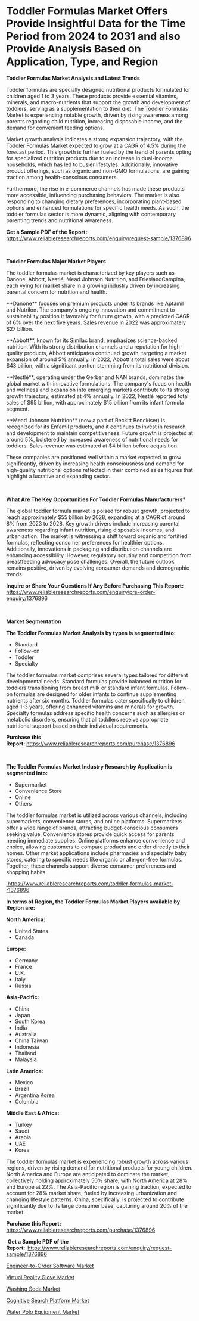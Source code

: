 <p><h1>Toddler Formulas Market Offers Provide Insightful Data for the Time Period from 2024 to 2031 and also Provide Analysis Based on Application, Type, and Region</h1></p><p><strong>Toddler Formulas Market Analysis and Latest Trends</strong></p>
<p><p>Toddler formulas are specially designed nutritional products formulated for children aged 1 to 3 years. These products provide essential vitamins, minerals, and macro-nutrients that support the growth and development of toddlers, serving as a supplementation to their diet. The Toddler Formulas Market is experiencing notable growth, driven by rising awareness among parents regarding child nutrition, increasing disposable income, and the demand for convenient feeding options.</p><p>Market growth analysis indicates a strong expansion trajectory, with the Toddler Formulas Market expected to grow at a CAGR of 4.5% during the forecast period. This growth is further fueled by the trend of parents opting for specialized nutrition products due to an increase in dual-income households, which has led to busier lifestyles. Additionally, innovative product offerings, such as organic and non-GMO formulations, are gaining traction among health-conscious consumers.</p><p>Furthermore, the rise in e-commerce channels has made these products more accessible, influencing purchasing behaviors. The market is also responding to changing dietary preferences, incorporating plant-based options and enhanced formulations for specific health needs. As such, the toddler formulas sector is more dynamic, aligning with contemporary parenting trends and nutritional awareness.</p></p>
<p><strong>Get a Sample PDF of the Report:&nbsp;</strong> <a href="https://www.reliableresearchreports.com/enquiry/request-sample/1376896?utm_campaign=1677&utm_medium=2&utm_source=Github&utm_content=ia&utm_term=23102024&utm_id=toddler-formulas">https://www.reliableresearchreports.com/enquiry/request-sample/1376896</a></p>
<p>&nbsp;</p>
<p><strong>Toddler Formulas Major Market Players</strong></p>
<p><p>The toddler formulas market is characterized by key players such as Danone, Abbott, Nestlé, Mead Johnson Nutrition, and FrieslandCampina, each vying for market share in a growing industry driven by increasing parental concern for nutrition and health.</p><p>**Danone** focuses on premium products under its brands like Aptamil and Nutrilon. The company's ongoing innovation and commitment to sustainability position it favorably for future growth, with a predicted CAGR of 6% over the next five years. Sales revenue in 2022 was approximately $27 billion.</p><p>**Abbott**, known for its Similac brand, emphasizes science-backed nutrition. With its strong distribution channels and a reputation for high-quality products, Abbott anticipates continued growth, targeting a market expansion of around 5% annually. In 2022, Abbott's total sales were about $43 billion, with a significant portion stemming from its nutritional division.</p><p>**Nestlé**, operating under the Gerber and NAN brands, dominates the global market with innovative formulations. The company's focus on health and wellness and expansion into emerging markets contribute to its strong growth trajectory, estimated at 4% annually. In 2022, Nestlé reported total sales of $95 billion, with approximately $15 billion from its infant formula segment.</p><p>**Mead Johnson Nutrition** (now a part of Reckitt Benckiser) is recognized for its Enfamil products, and it continues to invest in research and development to maintain competitiveness. Future growth is projected at around 5%, bolstered by increased awareness of nutritional needs for toddlers. Sales revenue was estimated at $4 billion before acquisition.</p><p>These companies are positioned well within a market expected to grow significantly, driven by increasing health consciousness and demand for high-quality nutritional options reflected in their combined sales figures that highlight a lucrative and expanding sector.</p></p>
<p>&nbsp;</p>
<p><strong>What Are The Key Opportunities For Toddler Formulas Manufacturers?</strong></p>
<p><p>The global toddler formula market is poised for robust growth, projected to reach approximately $55 billion by 2028, expanding at a CAGR of around 8% from 2023 to 2028. Key growth drivers include increasing parental awareness regarding infant nutrition, rising disposable incomes, and urbanization. The market is witnessing a shift toward organic and fortified formulas, reflecting consumer preferences for healthier options. Additionally, innovations in packaging and distribution channels are enhancing accessibility. However, regulatory scrutiny and competition from breastfeeding advocacy pose challenges. Overall, the future outlook remains positive, driven by evolving consumer demands and demographic trends.</p></p>
<p><strong>Inquire or Share Your Questions If Any Before Purchasing This Report:</strong> <a href="https://www.reliableresearchreports.com/enquiry/pre-order-enquiry/1376896?utm_campaign=1677&utm_medium=2&utm_source=Github&utm_content=ia&utm_term=23102024&utm_id=toddler-formulas">https://www.reliableresearchreports.com/enquiry/pre-order-enquiry/1376896</a></p>
<p>&nbsp;</p>
<p><strong>Market Segmentation</strong></p>
<p><strong>The Toddler Formulas Market Analysis by types is segmented into:</strong></p>
<p><ul><li>Standard</li><li>Follow-on</li><li>Toddler</li><li>Specialty</li></ul></p>
<p><p>The toddler formulas market comprises several types tailored for different developmental needs. Standard formulas provide balanced nutrition for toddlers transitioning from breast milk or standard infant formulas. Follow-on formulas are designed for older infants to continue supplementing nutrients after six months. Toddler formulas cater specifically to children aged 1-3 years, offering enhanced vitamins and minerals for growth. Specialty formulas address specific health concerns such as allergies or metabolic disorders, ensuring that all toddlers receive appropriate nutritional support based on their individual requirements.</p></p>
<p><strong>Purchase this Report:&nbsp;</strong><a href="https://www.reliableresearchreports.com/purchase/1376896?utm_campaign=1677&utm_medium=2&utm_source=Github&utm_content=ia&utm_term=23102024&utm_id=toddler-formulas">https://www.reliableresearchreports.com/purchase/1376896</a></p>
<p>&nbsp;</p>
<p><strong>The Toddler Formulas Market Industry Research by Application is segmented into:</strong></p>
<p><ul><li>Supermarket</li><li>Convenience Store</li><li>Online</li><li>Others</li></ul></p>
<p><p>The toddler formulas market is utilized across various channels, including supermarkets, convenience stores, and online platforms. Supermarkets offer a wide range of brands, attracting budget-conscious consumers seeking value. Convenience stores provide quick access for parents needing immediate supplies. Online platforms enhance convenience and choice, allowing customers to compare products and order directly to their homes. Other market applications include pharmacies and specialty baby stores, catering to specific needs like organic or allergen-free formulas. Together, these channels support diverse consumer preferences and shopping habits.</p></p>
<p><a href="https://www.reliableresearchreports.com/toddler-formulas-market-r1376896?utm_campaign=1677&utm_medium=2&utm_source=Github&utm_content=ia&utm_term=23102024&utm_id=toddler-formulas">&nbsp;https://www.reliableresearchreports.com/toddler-formulas-market-r1376896</a></p>
<p><strong>In terms of Region, the Toddler Formulas Market Players available by Region are:</strong></p>
<p>
    <p> <strong> North America: </strong>
        <ul>
            <li>United States</li>
            <li>Canada</li>
        </ul>
        </p> 
    <p> <strong> Europe: </strong>
        <ul>
            <li>Germany</li>
            <li>France</li>
            <li>U.K.</li>
            <li>Italy</li>
            <li>Russia</li>
        </ul>
        </p> 
    <p> <strong> Asia-Pacific: </strong>
        <ul>
            <li>China</li>
            <li>Japan</li>
            <li>South Korea</li>
            <li>India</li>
            <li>Australia</li>
            <li>China Taiwan</li>
            <li>Indonesia</li>
            <li>Thailand</li>
            <li>Malaysia</li>
        </ul>
        </p> 
    <p> <strong> Latin America: </strong>
        <ul>
            <li>Mexico</li>
            <li>Brazil</li>
            <li>Argentina Korea</li>
            <li>Colombia</li>
        </ul>
        </p> 
    <p> <strong> Middle East & Africa: </strong>
        <ul>
            <li>Turkey</li>
            <li>Saudi</li>
            <li>Arabia</li>
            <li>UAE</li>
            <li>Korea</li>
        </ul>
    </p>
    </p>
<p><p>The toddler formulas market is experiencing robust growth across various regions, driven by rising demand for nutritional products for young children. North America and Europe are anticipated to dominate the market, collectively holding approximately 50% share, with North America at 28% and Europe at 22%. The Asia-Pacific region is gaining traction, expected to account for 28% market share, fueled by increasing urbanization and changing lifestyle patterns. China, specifically, is projected to contribute significantly due to its large consumer base, capturing around 20% of the market.</p></p>
<p><strong>Purchase this Report: </strong><a href="https://www.reliableresearchreports.com/purchase/1376896?utm_campaign=1677&utm_medium=2&utm_source=Github&utm_content=ia&utm_term=23102024&utm_id=toddler-formulas">https://www.reliableresearchreports.com/purchase/1376896</a></p>
<p>&nbsp;<strong>Get a Sample PDF of the Report:&nbsp;&nbsp;</strong><a href="https://www.reliableresearchreports.com/enquiry/request-sample/1376896?utm_campaign=1677&utm_medium=2&utm_source=Github&utm_content=ia&utm_term=23102024&utm_id=toddler-formulas">https://www.reliableresearchreports.com/enquiry/request-sample/1376896</a></p>
<p><strong></strong></p>
<p><p><a href="https://github.com/SanjidaKhan901/Market-Research-Report-List-1/blob/main/engineer-to-order-software-market.md?utm_campaign=1677&utm_medium=2&utm_source=Github&utm_content=ia&utm_term=23102024&utm_id=toddler-formulas">Engineer-to-Order Software Market</a></p><p><a href="https://www.linkedin.com/pulse/trends-global-virtual-reality-glove-market-forecast-analysis-y3pne?utm_campaign=1677&utm_medium=2&utm_source=Github&utm_content=ia&utm_term=23102024&utm_id=toddler-formulas">Virtual Reality Glove Market</a></p><p><a href="https://www.linkedin.com/pulse/washing-soda-market-global-share-ranking-overall-sales-demand-xqpre?utm_campaign=1677&utm_medium=2&utm_source=Github&utm_content=ia&utm_term=23102024&utm_id=toddler-formulas">Washing Soda Market</a></p><p><a href="https://www.linkedin.com/pulse/global-cognitive-search-platform-118-cagr-forecast-2024--nic4e?utm_campaign=1677&utm_medium=2&utm_source=Github&utm_content=ia&utm_term=23102024&utm_id=toddler-formulas">Cognitive Search Platform Market</a></p><p><a href="https://www.linkedin.com/pulse/water-polo-equipment-market-overview-global-trends-future-oisle?utm_campaign=1677&utm_medium=2&utm_source=Github&utm_content=ia&utm_term=23102024&utm_id=toddler-formulas">Water Polo Equipment Market</a></p></p>